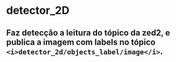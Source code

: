 # detector_2D

## Faz detecção a leitura do tópico da zed2, e publica a imagem com labels no tópico ```<i>detector_2d/objects_label/image</i>```.
